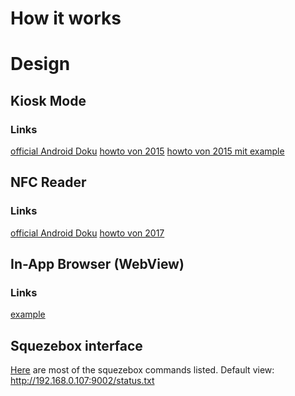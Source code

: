 


# How it works



# Design


## Kiosk Mode

### Links

[official Android Doku](https://developer.android.com/work/cosu)
[howto von 2015](http://www.andreas-schrade.de/2015/02/16/android-tutorial-how-to-create-a-kiosk-mode-in-android/)
[howto von 2015 mit example](http://www.sureshjoshi.com/mobile/android-kiosk-mode-without-root/)

## NFC Reader

### Links
[official Android Doku](https://developer.android.com/guide/topics/connectivity/nfc/nfc)
[howto von 2017](https://medium.com/@ssaurel/create-a-nfc-reader-application-for-android-74cf24f38a6f)


## In-App Browser (WebView)

### Links
[example](https://www.androidhive.info/2016/12/android-working-with-webview-building-a-simple-in-app-browser/)

## Squezebox interface
[Here](http://arduino-projects4u.com/squeezebox/) are most of the squezebox commands listed.
Default view: http://192.168.0.107:9002/status.txt




